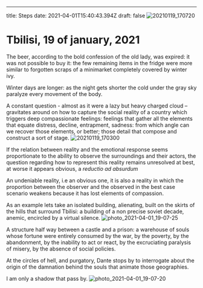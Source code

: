 ---
title: Steps
date: 2021-04-01T15:40:43.394Z
draft: false
![20210119_170720](https://user-images.githubusercontent.com/57212393/113326908-58587100-932b-11eb-8b53-27f3f5fcc964.jpg)

# Tbilisi, 19 of january, 2021

The beer, according to the bold confession of the old lady, was expired: it was not possible to buy it: the few remaining items in the fridge were more similar to forgotten scraps of a minimarket completely covered by winter ivy.

Winter days are longer: as the night gets shorter the cold under the gray sky paralyze every movement of the body.

A constant question - almost as it were a lazy but heavy charged cloud – gravitates around on how to capture the social reality of a country which triggers deep compassionate feelings: feelings that gather all the elements that equate distress, decline, entrapment, sadness: from which angle can we recover those elements, or better; those detail that compose and construct a sort of stage.
![20210119_170300](https://user-images.githubusercontent.com/57212393/113327118-9bb2df80-932b-11eb-98ca-2510c9dc2768.jpg)
<!-- excerpt -->

If the relation between reality and the emotional response seems proportionate to the ability to observe the surroundings and their actors, the question regarding how to represent this reality remains unresolved at best, at worse it appears obvious, a *reductio ad absurdum*

An undeniable reality, i.e an obvious one, it is also a reality in which the proportion between the observer and the observed in the best case scenario weakens because it has lost elements of compassion.

As an example lets take an isolated building, alienating, built on the skirts of the hills that surround Tbilisi: a building of a non precise soviet decade, anemic, encircled by a virtual silence.
![photo_2021-04-01_19-07-25](https://user-images.githubusercontent.com/57212393/113327210-b84f1780-932b-11eb-9c34-a201a4fbbe34.jpg)

A structure half way between a castle and a prison: a warehouse of souls whose fortune were entirely consumed by the war, by the poverty, by the abandonment, by the inability to act or react, by the excruciating paralysis of misery, by the absence of social policies.

At the circles of hell, and purgatory, Dante stops by to interrogate about the origin of the damnation behind the souls that animate those geographies.

I am only a shadow that pass by.
![photo_2021-04-01_19-07-20](https://user-images.githubusercontent.com/57212393/113327234-bf762580-932b-11eb-96a6-716db26768e0.jpg)

